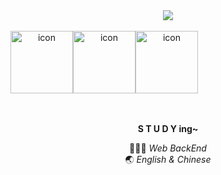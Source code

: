 <div align="center">
  <img src="https://capsule-render.vercel.app/api?type=soft&color=ffdae9&height=100&section=header&text=Nyung's%20GITHUB%20💕&fontSize=50&animation=fadeIn&fontColor=463c3e" />
<br>
<br>
<div style="display: flex; align-items: flex-start;"><img src="https://techstack-generator.vercel.app/ts-icon.svg" alt="icon" width="100" height="100" /><img src="https://techstack-generator.vercel.app/java-icon.svg" alt="icon" width="100" height="100" /><img src="https://techstack-generator.vercel.app/cpp-icon.svg" alt="icon" width="100" height="100" /></div>

<br>
<br>

<b>S T U D Y ing~</b>

👩🏻‍💻 <i>Web BackEnd</i> <br>
🌏 <i>English & Chinese</i>

</div>
